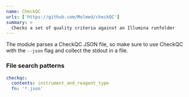 ```yaml
---
name: CheckQC
urls: ['https://github.com/Molmed/checkQC']
summary: >
  Checks a set of quality criteria against an Illumina runfolder
---
```


The module parses a CheckQC JSON file, so make sure to use CheckQC with the `--json` flag and collect the stdout in a file.

### File search patterns

```yaml
checkqc:
  contents: instrument_and_reagent_type
  fn: '*.json'
```
